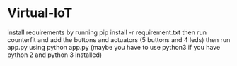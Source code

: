 # Virtual-IoT
install requirements by running pip install -r requirement.txt
then run counterfit and add the buttons and actuators (5 buttons and 4 leds)
then run app.py using python app.py (maybe you have to use python3 if you have python 2 and python 3 installed)
